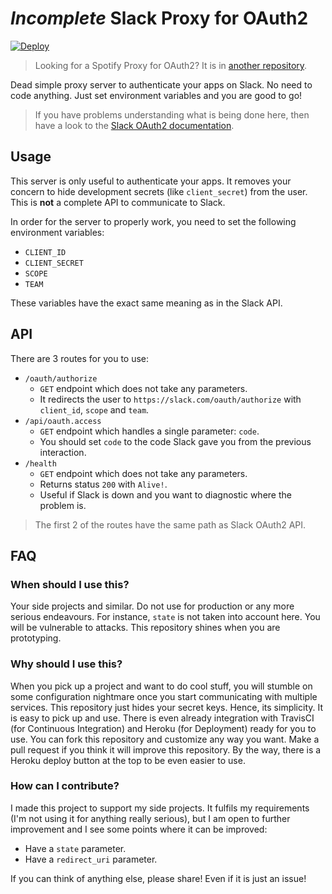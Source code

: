 # _Incomplete_ Slack Proxy for OAuth2

[![Deploy](https://www.herokucdn.com/deploy/button.png)](https://heroku.com/deploy)

> Looking for a Spotify Proxy for OAuth2? It is in [another repository](https://github.com/antonio-ramadas/spotify-proxy-oauth2).

Dead simple proxy server to authenticate your apps on Slack. No need to code anything. Just set environment variables and you are good to go!

> If you have problems understanding what is being done here, then have a look to the [Slack OAuth2 documentation](https://api.slack.com/docs/oauth).

## Usage

This server is only useful to authenticate your apps. It removes your concern to hide development secrets (like `client_secret`) from the user. This is **not** a complete API to communicate to Slack.

In order for the server to properly work, you need to set the following environment variables:
 - `CLIENT_ID`
 - `CLIENT_SECRET`
 - `SCOPE`
 - `TEAM`
 
These variables have the exact same meaning as in the Slack API.

## API

There are 3 routes for you to use:
 - `/oauth/authorize`
   - `GET` endpoint which does not take any parameters.
   - It redirects the user to `https://slack.com/oauth/authorize` with `client_id`, `scope` and `team`.
 - `/api/oauth.access`
   - `GET` endpoint which handles a single parameter: `code`.
   - You should set `code` to the code Slack gave you from the previous interaction. 
 - `/health`
   - `GET` endpoint which does not take any parameters.
   - Returns status `200` with `Alive!`.
   - Useful if Slack is down and you want to diagnostic where the problem is.

> The first 2 of the routes have the same path as Slack OAuth2 API.

## FAQ

### When should I use this?

Your side projects and similar. Do not use for production or any more serious endeavours. For instance, `state` is not taken into account here. You will be vulnerable to attacks. This repository shines when you are prototyping.

### Why should I use this?

When you pick up a project and want to do cool stuff, you will stumble on some configuration nightmare once you start communicating with multiple services. This repository just hides your secret keys. Hence, its simplicity. It is easy to pick up and use. There is even already integration with TravisCI (for Continuous Integration) and Heroku (for Deployment) ready for you to use. You can fork this repository and customize any way you want. Make a pull request if you think it will improve this repository. By the way, there is a Heroku deploy button at the top to be even easier to use. 

### How can I contribute?

I made this project to support my side projects. It fulfils my requirements (I'm not using it for anything really serious), but I am open to further improvement and I see some points where it can be improved:
 - Have a `state` parameter.
 - Have a `redirect_uri` parameter.

If you can think of anything else, please share! Even if it is just an issue!
